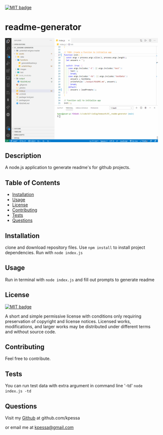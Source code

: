 <a href="https://choosealicense.com/licenses/mit"><img src="https://img.shields.io/badge/license-MIT-yellow" alt="MIT badge"></a>
  # readme-generator
  
![Screencast demonstrating project](./assets/images/screencast.gif)  
## Description
A node.js application to generate readme's for github projects.

## Table of Contents
* [Installation](#installation)
* [Usage](#usage)
* [License](#license)
* [Contributing](#contributing)
* [Tests](#tests)
* [Questions](#questions)

## Installation
clone and download repository files.  Use <code>npm install</code> to install project dependencies.  Run with <code>node index.js</code>

## Usage
Run in terminal with <code>node index.js</code> and fill out prompts to generate readme

## License
<a href="https://choosealicense.com/licenses/mit"><img src="https://img.shields.io/badge/license-MIT-yellow" alt="MIT badge"></a>
  <p>A short and simple permissive license with conditions only requiring preservation of copyright and license notices. Licensed works, modifications, and larger works may be distributed under different terms and without source code.</p>

## Contributing
Feel free to contribute.

## Tests
You can run test data with extra argument in command line '-td' <code>node index.js -td</code>

## Questions
Visit my [Github](http://www.github.com/kpessa) at github.com/kpessa

or
email me at [kpessa@gmail.com](mailto:kpessa@gmail.com)
  
